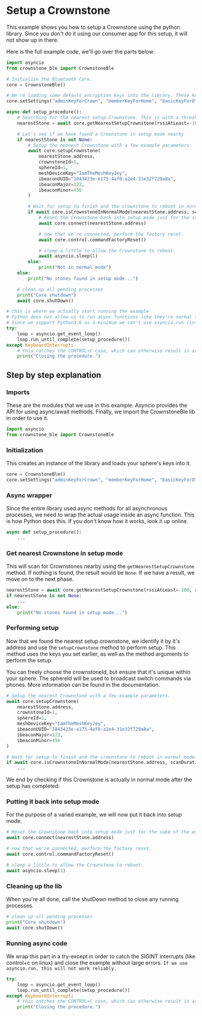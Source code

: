 # Setup a Crownstone

This example shows you how to setup a Crownstone using the python library. Since you don't do it using our consumer app for this setup, it will not show up in there.

Here is the full example code, we'll go over the parts below:

```python
import asyncio
from crownstone_ble import CrownstoneBle

# Initialize the Bluetooth Core.
core = CrownstoneBle()

# We're loading some default encryption keys into the library. These keys can be 16 character ASCII, or 32 character hexstrings.
core.setSettings("adminKeyForCrown", "memberKeyForHome", "basicKeyForOther", "MyServiceDataKey", "aLocalizationKey", "MyGoodMeshAppKey", "MyGoodMeshNetKey")

async def setup_procedure():
    # Searching for the nearest setup Crownstone. This is with a threshold of RSSI: -100, so it will use any available setup Crownstones.
    nearestStone = await core.getNearestSetupCrownstone(rssiAtLeast=-100, returnFirstAcceptable=True)

    # Let's see if we have found a Crownstone in setup mode nearby
    if nearestStone is not None:
        # Setup the nearest Crownstone with a few example parameters.
        await core.setupCrownstone(
            nearestStone.address,
            crownstoneId=1,
            sphereId=1,
            meshDeviceKey="IamTheMeshKeyJey",
            ibeaconUUID="1843423e-e175-4af0-a2e4-31e32f729a8a",
            ibeaconMajor=123,
            ibeaconMinor=456
        )

        # Wait for setup to finish and the crownstone to reboot in normal mode.
        if await core.isCrownstoneInNormalMode(nearestStone.address, scanDuration=10, waitUntilInRequiredMode=True):
            # Reset the Crownstone back into setup mode just for the sake of the example.
            await core.connect(nearestStone.address)

            # now that we're connected, perform the factory reset.
            await core.control.commandFactoryReset()

            # sleep a little to allow the Crownstone to reboot.
            await asyncio.sleep(1)
        else:
            print("Not in normal mode")
    else:
        print("No stones found in setup mode...")

    # clean up all pending processes
    print("Core shutdown")
    await core.shutDown()

# this is where we actually start running the example
# Python does not allow us to run async functions like they're normal functions.
# Since we support Python3.6 as a minimum we can't use asyncio.run (introduced in 3.7)
try:
    loop = asyncio.get_event_loop()
    loop.run_until_complete(setup_procedure())
except KeyboardInterrupt:
    # this catches the CONTROL+C case, which can otherwise result is arbitrary interrupt errors.
    print("Closing the procedure.")
```

## Step by step explanation

### Imports

These are the modules that we use in this example. 
Asyncio provides the API for using async/await methods. Finally, we import the CrownstoneBle lib in order to use it.
```python
import asyncio
from crownstone_ble import CrownstoneBle
```

### Initialization
This creates an instance of the library and loads your sphere's keys into it.
```python
core = CrownstoneBle()
core.setSettings("adminKeyForCrown", "memberKeyForHome", "basicKeyForOther", "MyServiceDataKey", "aLocalizationKey", "MyGoodMeshAppKey", "MyGoodMeshNetKey")
```

### Async wrapper
Since the entire library used async methods for all asynchronous processes, we need to wrap the actual usage inside an async function.
This is how Python does this. If you don't know how it works, look it up online. 
```python
async def setup_procedure():
    ...
```

### Get nearest Crownstone in setup mode
This will scan for Crownstones nearby using the `getNearestSetupCrownstone` method. If nothing is found, the result would be `None`.
If we have a result, we move on to the next phase.
```python
nearestStone = await core.getNearestSetupCrownstone(rssiAtLeast=-100, returnFirstAcceptable=True)
if nearestStone is not None:
    ...
else:
    print("No stones found in setup mode...")
```

### Performing setup
Now that we found the nearest setup crownstone, we identify it by it's address and use the `setupCrownstone` method to perform setup.
This method uses the keys you set earlier, as well as the method arguments to perform the setup.

You can freely choose the crownstoneId, but ensure that it's unique within your sphere. The sphereId will be used to broadcast switch commands via phones.
More information can be found in the documentation.
```python
# Setup the nearest Crownstone with a few example parameters.
await core.setupCrownstone(
    nearestStone.address,
    crownstoneId=1,
    sphereId=1,
    meshDeviceKey="IamTheMeshKeyJey",
    ibeaconUUID="1843423e-e175-4af0-a2e4-31e32f729a8a",
    ibeaconMajor=123,
    ibeaconMinor=456
)

# Wait for setup to finish and the crownstone to reboot in normal mode.
if await core.isCrownstoneInNormalMode(nearestStone.address, scanDuration=10, waitUntilInRequiredMode=True):
    ...
```
We end by checking if this Crownstone is actually in normal mode after the setup has completed.


### Putting it back into setup mode
For the purpose of a varied example, we will now put it back into setup mode.
```python
# Reset the Crownstone back into setup mode just for the sake of the example.
await core.connect(nearestStone.address)

# now that we're connected, perform the factory reset.
await core.control.commandFactoryReset()

# sleep a little to allow the Crownstone to reboot.
await asyncio.sleep(1)
```

### Cleaning up the lib
When you're all done, call the shutDown method to close any running processes.
```python
# clean up all pending processes
print("Core shutdown")
await core.shutDown()
```

### Running async code
We wrap this part in a try-except in order to catch the SIGINT interrupts (like control+c on linux) and close the example without large errors.
`If we use asyncio.run, this will not work reliably.`
```python
try:
    loop = asyncio.get_event_loop()
    loop.run_until_complete(setup_procedure())
except KeyboardInterrupt:
    # this catches the CONTROL+C case, which can otherwise result is arbitrary interrupt errors.
    print("Closing the procedure.")
```
